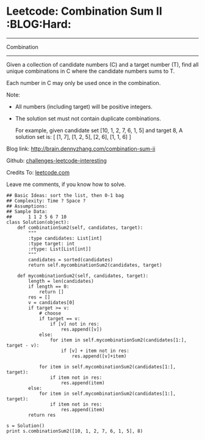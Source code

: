 # Leetcode: Combination Sum II     :BLOG:Hard:


---

Combination  

---

Given a collection of candidate numbers (C) and a target number (T), find all unique combinations in C where the candidate numbers sums to T.  

Each number in C may only be used once in the combination.  

Note:  
-   All numbers (including target) will be positive integers.
-   The solution set must not contain duplicate combinations.

    For example, given candidate set [10, 1, 2, 7, 6, 1, 5] and target 8, 
    A solution set is: 
    [
      [1, 7],
      [1, 2, 5],
      [2, 6],
      [1, 1, 6]
    ]

Blog link: <http://brain.dennyzhang.com/combination-sum-ii>  

Github: [challenges-leetcode-interesting](https://github.com/DennyZhang/challenges-leetcode-interesting/tree/master/combination-sum-ii)  

Credits To: [leetcode.com](https://leetcode.com/problems/combination-sum-ii/description)  

Leave me comments, if you know how to solve.  

    ## Basic Ideas: sort the list, then 0-1 bag
    ## Complexity: Time ? Space ?
    ## Assumptions:
    ## Sample Data:
    ##      1 1 2 5 6 7 10
    class Solution(object):
        def combinationSum2(self, candidates, target):
            """
            :type candidates: List[int]
            :type target: int
            :rtype: List[List[int]]
            """
            candidates = sorted(candidates)
            return self.mycombinationSum2(candidates, target)
    
        def mycombinationSum2(self, candidates, target):
            length = len(candidates)
            if length == 0:
                return []
            res = []
            v = candidates[0]
            if target >= v:
                # choose
                if target == v:
                    if [v] not in res:
                        res.append([v])
                else:
                    for item in self.mycombinationSum2(candidates[1:], target - v):
                        if [v] + item not in res:
                            res.append([v]+item)
    
                for item in self.mycombinationSum2(candidates[1:], target):
                    if item not in res:
                        res.append(item)
            else:
                for item in self.mycombinationSum2(candidates[1:], target):
                    if item not in res:
                        res.append(item)
            return res
    
    s = Solution()
    print s.combinationSum2([10, 1, 2, 7, 6, 1, 5], 8)